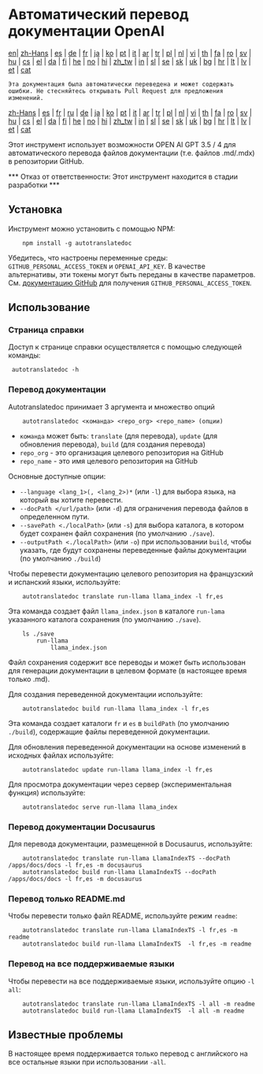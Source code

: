
# Автоматический перевод документации OpenAI

[en](../README.md)| [zh-Hans](/i18n/README_zh-Hans.md) | [es](/i18n/README_es.md) | [de](/i18n/README_de.md) | [fr](/i18n/README_fr.md) | [ja](/i18n/README_ja.md) | [ko](/i18n/README_ko.md) | [pt](/i18n/README_pt.md) | [it](/i18n/README_it.md) | [ar](/i18n/README_ar.md) | [tr](/i18n/README_tr.md) | [pl](/i18n/README_pl.md) | [nl](/i18n/README_nl.md) | [vi](/i18n/README_vi.md) | [th](/i18n/README_th.md) | [fa](/i18n/README_fa.md) | [ro](/i18n/README_ro.md) | [sv](/i18n/README_sv.md) | [hu](/i18n/README_hu.md) | [cs](/i18n/README_cs.md) | [el](/i18n/README_el.md) | [da](/i18n/README_da.md) | [fi](/i18n/README_fi.md) | [he](/i18n/README_he.md) | [no](/i18n/README_no.md) | [hi](/i18n/README_hi.md) | [zh_tw](/i18n/README_zh_tw.md) | [in](/i18n/README_in.md) | [sl](/i18n/README_sl.md) | [se](/i18n/README_se.md) | [sk](/i18n/README_sk.md) | [uk](/i18n/README_uk.md) | [bg](/i18n/README_bg.md) | [hr](/i18n/README_hr.md) | [lt](/i18n/README_lt.md) | [lv](/i18n/README_lv.md) | [et](/i18n/README_et.md) | [cat](/i18n/README_cat.md) 

```Эта документация была автоматически переведена и может содержать ошибки. Не стесняйтесь открывать Pull Request для предложения изменений.```


 [zh-Hans](/i18n/README_zh-Hans.md) | [es](/i18n/README_es.md) |  [fr](/i18n/README_es.md) | [ru](/i18n/README_ru.md) | [de](/i18n/README_de.md) | [ja](/i18n/README_ja.md) | [ko](/i18n/README_ko.md) | [pt](/i18n/README_pt.md) | [it](/i18n/README_it.md) | [ar](/i18n/README_ar.md) | [tr](/i18n/README_tr.md) | [pl](/i18n/README_pl.md) | [nl](/i18n/README_nl.md) | [vi](/i18n/README_vi.md) | [th](/i18n/README_th.md) | [fa](/i18n/README_fa.md) | [ro](/i18n/README_ro.md) | [sv](/i18n/README_sv.md) | [hu](/i18n/README_hu.md) | [cs](/i18n/README_cs.md) | [el](/i18n/README_el.md) | [da](/i18n/README_da.md) | [fi](/i18n/README_fi.md) | [he](/i18n/README_he.md) | [no](/i18n/README_no.md) | [hi](/i18n/README_hi.md) | [zh_tw](/i18n/README_zh_tw.md) | [in](/i18n/README_in.md) | [sl](/i18n/README_sl.md) | [se](/i18n/README_se.md) | [sk](/i18n/README_sk.md) | [uk](/i18n/README_uk.md) | [bg](/i18n/README_bg.md) | [hr](/i18n/README_hr.md) | [lt](/i18n/README_lt.md) | [lv](/i18n/README_lv.md) | [et](/i18n/README_et.md) | [cat](/i18n/README_cat.md) 

Этот инструмент использует возможности OPEN AI GPT 3.5 / 4 для автоматического перевода файлов документации (т.е. файлов .md/.mdx) в репозитории GitHub.

*** Отказ от ответственности: Этот инструмент находится в стадии разработки ***


## Установка 

Инструмент можно установить с помощью NPM:


```
    npm install -g autotranslatedoc
```

Убедитесь, что настроены переменные среды: `GITHUB_PERSONAL_ACCESS_TOKEN` и `OPENAI_API_KEY`. В качестве альтернативы, эти токены могут быть переданы в качестве параметров. См. [документацию GitHub](https://docs.github.com/en/github/authenticating-to-github/creating-a-personal-access-token) для получения `GITHUB_PERSONAL_ACCESS_TOKEN`.
## Использование


### Страница справки
Доступ к странице справки осуществляется с помощью следующей команды:
```
 autotranslatedoc -h
```
### Перевод документации

Autotranslatedoc принимает 3 аргумента и множество опций

```
    autotranslatedoc <команда> <repo_org> <repo_name> (опции)
```

- ```команда``` может быть: ```translate``` (для перевода), ```update``` (для обновления перевода), ```build``` (для создания перевода)
- ```repo_org``` - это организация целевого репозитория на GitHub
- ```repo_name``` - это имя целевого репозитория на GitHub

Основные доступные опции:

- ```--language <lang_1>(, <lang_2>)*``` (или ```-l```) для выбора языка, на который вы хотите перевести.
- ```--docPath </url/path>``` (или ```-d```) для ограничения перевода файлов в определенном пути.
- ```--savePath <./localPath>``` (или ```-s```) для выбора каталога, в котором будет сохранен файл сохранения (по умолчанию ```./save```).
- ```--outputPath <./localPath>``` (или ```-o```) при использовании ```build```, чтобы указать, где будут сохранены переведенные файлы документации (по умолчанию ```./build```)



Чтобы перевести документацию целевого репозитория на французский и испанский языки, используйте:
```
    autotranslatedoc translate run-llama llama_index -l fr,es
```


Эта команда создает файл `llama_index.json` в каталоге `run-lama` указанного каталога сохранения (по умолчанию `./save`).
```
    ls ./save
        run-llama
            llama_index.json 
```
Файл сохранения содержит все переводы и может быть использован для генерации документации в целевом формате (в настоящее время только .md).

Для создания переведенной документации используйте:

```
    autotranslatedoc build run-llama llama_index -l fr,es
```


Эта команда создает каталоги `fr` и `es` в `buildPath` (по умолчанию `./build`), содержащие файлы переведенной документации.

Для обновления переведенной документации на основе изменений в исходных файлах используйте:

```
    autotranslatedoc update run-llama llama_index -l fr,es
```


Для просмотра документации через сервер (экспериментальная функция) используйте:
```
    autotranslatedoc serve run-llama llama_index
```
### Перевод документации Docusaurus

Для перевода документации, размещенной в Docusaurus, используйте:

```
    autotranslatedoc translate run-llama LlamaIndexTS --docPath /apps/docs/docs -l fr,es -m docusaurus
    autotranslatedoc build run-llama LlamaIndexTS --docPath /apps/docs/docs -l fr,es -m docusaurus
```
### Перевод только README.md

Чтобы перевести только файл README, используйте режим `readme`:

```
    autotranslatedoc translate run-llama LlamaIndexTS -l fr,es -m readme
    autotranslatedoc build run-llama LlamaIndexTS  -l fr,es -m readme
```
### Перевод на все поддерживаемые языки

Чтобы перевести на все поддерживаемые языки, используйте опцию `-l all`:

```
    autotranslatedoc translate run-llama LlamaIndexTS -l all -m readme
    autotranslatedoc build run-llama LlamaIndexTS  -l all -m readme
```
## Известные проблемы

В настоящее время поддерживается только перевод с английского на все остальные языки при использовании `-all`.
